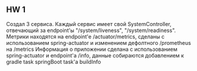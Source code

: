 ## HW 1

Создал 3 сервиса. Каждый сервис имеет свой SystemController, отвечающий за endpoint'ы "/system/liveness", "/system/readiness".
Метрики находятся на endpoint'е /actuator/metrics, сделаны с использованием spring-actuator и изменением дефолтного /prometheus на /metrics
Информация о приложении сделана с использованием spring-actuator и endpoint'а /info, данные собираются добавлением к gradle task springBoot task'а buildInfo

